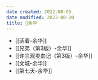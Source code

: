 ```yaml
---
date created: 2022-08-05
date modified: 2022-08-20
title: 🧑余华
---
```


- [[活着-余华]]
- [[兄弟（第3版）-余华]]
- [[许三观卖血记（第3版）-余华]]
- [[文城-余华]]
- [[第七天-余华]]

